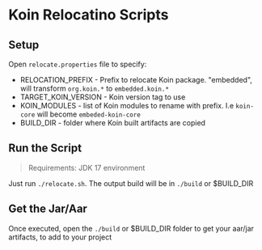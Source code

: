 # Koin Relocatino Scripts

## Setup
Open `relocate.properties` file to specify:
- RELOCATION_PREFIX - Prefix to relocate Koin package. "embedded", will transform `org.koin.*` to `embedded.koin.*`
- TARGET_KOIN_VERSION - Koin version tag to use
- KOIN_MODULES - list of Koin modules to rename with prefix. I.e `koin-core` will become `embeded-koin-core`
- BUILD_DIR - folder where Koin built artifacts are copied

## Run the Script

> Requirements: JDK 17 environment

Just run `./relocate.sh`. The output build will be in `./build` or $BUILD_DIR

## Get the Jar/Aar

Once executed, open the `./build` or $BUILD_DIR folder to get your aar/jar artifacts, to add to your project